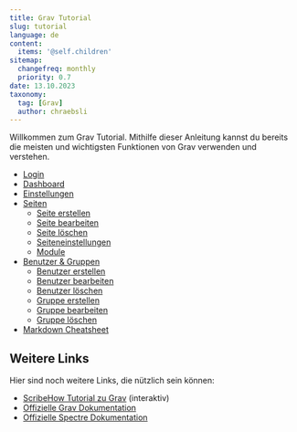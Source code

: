 ```yaml
---
title: Grav Tutorial
slug: tutorial
language: de
content:
  items: '@self.children'
sitemap:
  changefreq: monthly
  priority: 0.7
date: 13.10.2023
taxonomy:
  tag: [Grav]
  author: chraebsli
---
```


Willkommen zum Grav Tutorial. Mithilfe dieser Anleitung kannst du bereits die meisten und wichtigsten Funktionen von Grav verwenden und verstehen.

- [Login](/tutorial/login)
- [Dashboard](/tutorial/dashboard)
- [Einstellungen](/tutorial/settings)
- [Seiten](/tutorial/pages)
  - [Seite erstellen](/tutorial/pages#create-page)
  - [Seite bearbeiten](/tutorial/pages#edit-page)
  - [Seite löschen](/tutorial/pages#delete-page)
  - [Seiteneinstellungen](/tutorial/pages#page-settings)
  - [Module](/tutorial/pages#modules)
- [Benutzer & Gruppen](/tutorial/accounts)
  - [Benutzer erstellen](/tutorial/accounts#create-user)
  - [Benutzer bearbeiten](/tutorial/accounts#edit-user)
  - [Benutzer löschen](/tutorial/accounts#delete-user)
  - [Gruppe erstellen](/tutorial/accounts#create-group)
  - [Gruppe bearbeiten](/tutorial/accounts#edit-group)
  - [Gruppe löschen](/tutorial/accounts#delete-group)
- [Markdown Cheatsheet](/components)

## Weitere Links

Hier sind noch weitere Links, die nützlich sein können:

- [ScribeHow Tutorial zu Grav](https://scribehow.com/page/Grav_CMS_Tutorial__zLmc6Ps-SsGNxt9fFX5FUA) (interaktiv)
- [Offizielle Grav Dokumentation](https://learn.getgrav.org/)
- [Offizielle Spectre Dokumentation](https://picturepan2.github.io/spectre/elements/code.html)
